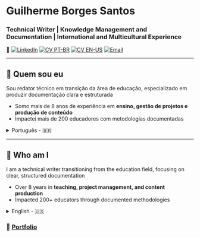 # Guilherme Borges Santos
### Technical Writer | Knowledge Management and Documentation | International and Multicultural Experience

🔗 [![LinkedIn](https://img.shields.io/badge/LinkedIn-GuilhermeBorSan-black?style=flat-square&logo=linkedin)](https://www.linkedin.com/in/guilhermeborsan)
[![CV PT-BR](https://img.shields.io/badge/CV-PTBR-green?style=flat-square&logo=adobeacrobatreader)](https://github.com/GuilhermeBorSan/MyCVs/blob/main/PT-BR.md)
[![CV EN-US](https://img.shields.io/badge/CV-EN-blue?style=flat-square&logo=adobeacrobatreader)](https://github.com/GuilhermeBorSan/MyCVs/blob/main/EN-US.md)
[![Email](https://img.shields.io/badge/Email-GBSantos20@uol.com.br-purple?style=flat-square&logo=gmail)](mailto:GBSantos20@uol.com.br)

---

## 👤 Quem sou eu
Sou redator técnico em transição da área de educação, especializado em produzir documentação clara e estruturada  
- Somo mais de 8 anos de experiência em **ensino, gestão de projetos e produção de conteúdo**  
- Impactei mais de 200 educadores com metodologias documentadas

<details>
<summary>Português - 🇧🇷</summary>

### 🛠️ O que eu faço
Conecto **clareza, tecnologia e usuários**:  
> Complexidade → Estrutura → Acessibilidade  
> Documentação → Eficiência → Conhecimento Compartilhado

### 🏆 Experiência
- **Profissional:**
  - Nov/2024 – Atual: Examinador de Proficiência em Inglês – University of Cambridge  
    - Aplicar padrões internacionais de avaliação
  - Jan/2025 – Fev/2025: Coordenador Pedagógico Bilíngue  
    - Alinhar padrões internacionais às necessidades locais
  - Abr/2021 – Fev/2024: Mentor de Inovação  
    - Produzir guias do usuário, relatórios e materiais de treinamento
  - Jan/2017 – Dez/2024: Educador de Inglês  
    - Estruturar documentação educacional e digital para públicos diversos

- **Educacional:**  
  - Licenciatura em Letras Inglês e Formação Pedagógica (Jul/2024)  
  - Bacharelado em Relações Internacionais (Jun/2016)

- **Idiomas:**  
  - Português (Nativo)  
  - Inglês (Fluente – C2)  
  - Espanhol (Intermediário – B1)  
  - Francês (Básico – A2)

### 🧰 Como agrego valor
| Competência            | Certificação                                                   | Atividade                                                                 | Habilidade                                                                 |
|------------------------|----------------------------------------------------------------|---------------------------------------------------------------------------|----------------------------------------------------------------------------|
| Redação Técnica        | API Technical Writing                                          | Produzir registros padronizados como Examinador Oral                      | Comunicação clara                                                          |
| Gestão do Conhecimento | Tech Writers Master Class, The Project Management Course       | Estruturar processos como Mentor de Inovação                              | Organização e documentação de software                                    |
| Design da Informação   | JPDocu School, Google for Education Level 2                    | Criar materiais digitais como Coordenador Pedagógico Bilíngue             | Atenção a detalhes                                                         |
| Gerenciamento de Projetos | Agile Scrum Fundamentals                                   | Coordenar equipes multiculturais                                          | Trabalho em equipe com metodologias ágeis                                 |
| Ferramentas Tecnológicas | Jira and Confluence Course, Markdown Course                 | Manter documentação estruturada como Mentor de Inovação                   | Rigor técnico com Git, Confluence, XML, Markdown, Scrum, Jira, Notion, Trello, Zoom, Google Workspace, Microsoft Office |
| Idiomas                | Inglês (C2) certificado pela Universidade de Michigan         | Traduzir e revisar conteúdo multilíngue como Educador de Inglês           | Comunicação intercultural                                                  |

</details>

---

## 👤 Who am I
I am a technical writer transitioning from the education field, focusing on clear, structured documentation  
- Over 8 years in **teaching, project management, and content production**  
- Impacted 200+ educators through documented methodologies

<details>
<summary>English - 🇺🇸</summary>

### 🛠️ What I do
I connect **clarity, technology, and users**:  
> Complexity → Structure → Accessibility  
> Documentation → Efficiency → Shared Knowledge

### 🏆 Background
- **Professional:**
  - Nov 2024 – Present: English Proficiency Examiner – University of Cambridge  
    - Apply international standards for language proficiency assessment
  - Jan 2025 – Feb 2025: Bilingual Pedagogical Coordinator  
    - Align international standards to local needs
  - Apr 2021 – Feb 2024: Innovation Mentor  
    - Produce user guides, reports, and training materials
  - Jan 2017 – Dec 2024: English Teacher  
    - Structure educational and digital documentation

- **Education:**  
  - BA in English Language and Literature and Pedagogical Training (Jul 2024)  
  - BA in International Relations (Jun 2016)

- **Languages:**  
  - Portuguese (Native)  
  - English (Fluent – C2)  
  - Spanish (Intermediate – B1)  
  - French (Basic – A2)

### 🧰 How I Deliver Value
| Skill                  | Certification                                                 | Activity                                                                 | Competency                                                                |
|------------------------|---------------------------------------------------------------|--------------------------------------------------------------------------|---------------------------------------------------------------------------|
| Technical Writing      | API Technical Writing                                         | Produce standardized evaluation records as a Speaking Examiner           | Clear communication                                                       |
| Knowledge Management   | Tech Writers Master Class, The Project Management Course      | Structure documentation processes as an Innovation Mentor                | Organization and software documentation                                   |
| Information Design     | JPDocu School, Google for Education Level 2                   | Create digital and instructional materials as a Bilingual Pedagogical Coordinator | Attention to detail                                                        |
| Project Management     | Agile Scrum Fundamentals                                      | Coordinate multicultural teams                                            | Teamwork and use of agile methodologies                                   |
| Technological Tools    | Jira and Confluence Course, Markdown Course                   | Maintain structured documentation                                        | Technical rigor with Git, Confluence, XML, Markdown, Scrum, Jira, Notion, Trello, Zoom, Google Workspace, Microsoft Office |
| Languages              | English (C2), certified by the University of Michigan         | Translate and review multilingual content as an English Teacher           | Cross-cultural communication                                              |


</details>

### 📂 [Portfolio](https://github.com/GuilhermeBorSan/My-Repo/blob/main/DOCUMENTATION_INDEXpt.md)
